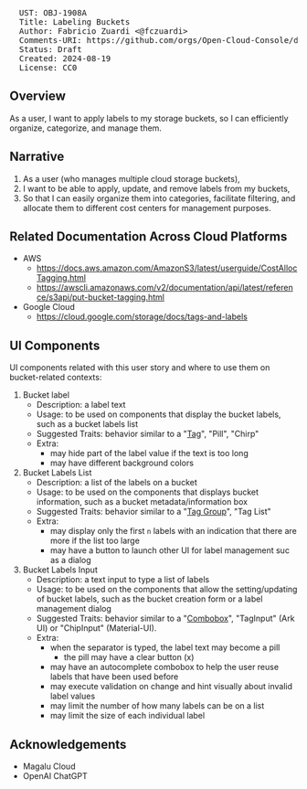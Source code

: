 <pre>
  UST: OBJ-1908A
  Title: Labeling Buckets
  Author: Fabricio Zuardi <@fczuardi>
  Comments-URI: https://github.com/orgs/Open-Cloud-Console/discussions/2
  Status: Draft
  Created: 2024-08-19
  License: CC0
</pre>

## Overview

As a user, I want to apply labels to my storage buckets, so I can efficiently organize, categorize, and manage them.

## Narrative

1. As a user (who manages multiple cloud storage buckets),
1. I want to be able to apply, update, and remove labels from my buckets,
1. So that I can easily organize them into categories, facilitate filtering, and allocate them to different cost centers for management purposes.


## Related Documentation Across Cloud Platforms

- AWS
  - https://docs.aws.amazon.com/AmazonS3/latest/userguide/CostAllocTagging.html
  - https://awscli.amazonaws.com/v2/documentation/api/latest/reference/s3api/put-bucket-tagging.html
- Google Cloud
  - https://cloud.google.com/storage/docs/tags-and-labels
 
 
 ## UI Components

UI components related with this user story and where to use them on bucket-related contexts:

1. Bucket label
   - Description: a label text
   - Usage: to be used on components that display the bucket labels, such as a bucket labels list
   - Suggested Traits: behavior similar to a "[Tag](https://open-ui.org/components/tag/)", "Pill", "Chirp"
   - Extra:
     - may hide part of the label value if the text is too long
     - may have different background colors
1. Bucket Labels List
    - Description: a list of the labels on a bucket
    - Usage: to be used on the components that displays bucket information, such as a bucket metadata/information box
    - Suggested Traits: behavior similar to a "[Tag Group](https://atlassian.design/components/tag-group/examples)", "Tag List"
    - Extra:
        - may display only the first `n` labels with an indication that there are more if the list too large
        - may have a button to launch other UI for label management suc as a dialog
1. Bucket Labels Input
   - Description: a text input to type a list of labels
   - Usage: to be used on the components that allow the setting/updating of bucket labels, such as the bucket creation form or a label management dialog
   - Suggested Traits: behavior similar to a "[Combobox](https://open-ui.org/components/combobox.research/)", "TagInput" (Ark UI) or "ChipInput" (Material-UI).
   - Extra:
       - when the separator is typed, the label text may become a pill
         - the pill may have a clear button (x)
       - may have an autocomplete combobox to help the user reuse labels that have been used before
       - may execute validation on change and hint visually about invalid label values
       - may limit the number of how many labels can be on a list
       - may limit the size of each individual label
    
## Acknowledgements

- Magalu Cloud
- OpenAI ChatGPT

